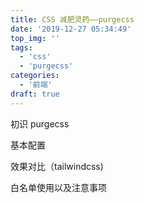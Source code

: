 ```yaml
---
title: CSS 减肥灵药——purgecss
date: '2019-12-27 05:34:49'
top_img: ''
tags:
  - 'css'
  - 'purgecss'
categories:
  - '前端'
draft: true
---
```


初识 purgecss

基本配置

效果对比（tailwindcss)

白名单使用以及注意事项

